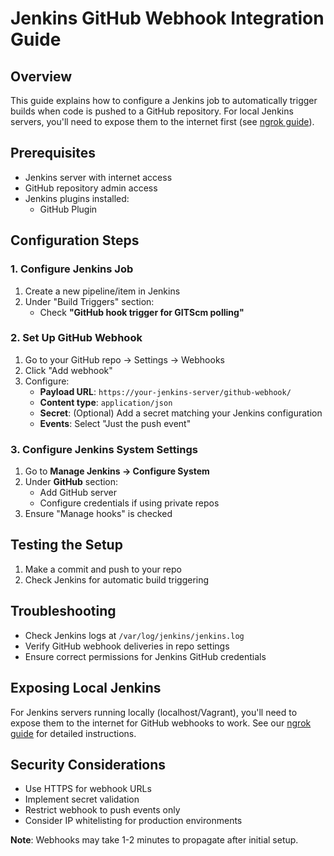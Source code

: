 # **Jenkins GitHub Webhook Integration Guide**

## **Overview**
This guide explains how to configure a Jenkins job to automatically trigger builds when code is pushed to a GitHub repository. For local Jenkins servers, you'll need to expose them to the internet first (see [ngrok guide](ngrok.md)).

## **Prerequisites**
- Jenkins server with internet access
- GitHub repository admin access
- Jenkins plugins installed:
  - GitHub Plugin

## **Configuration Steps**

### **1. Configure Jenkins Job**
1. Create a new pipeline/item in Jenkins
2. Under "Build Triggers" section:
   - Check **"GitHub hook trigger for GITScm polling"**


### **2. Set Up GitHub Webhook**
1. Go to your GitHub repo → Settings → Webhooks
2. Click "Add webhook"
3. Configure:
   - **Payload URL**: `https://your-jenkins-server/github-webhook/`
   - **Content type**: `application/json`
   - **Secret**: (Optional) Add a secret matching your Jenkins configuration
   - **Events**: Select "Just the push event"

### **3. Configure Jenkins System Settings**
1. Go to **Manage Jenkins → Configure System**
2. Under **GitHub** section:
   - Add GitHub server
   - Configure credentials if using private repos
3. Ensure "Manage hooks" is checked

## **Testing the Setup**
1. Make a commit and push to your repo
2. Check Jenkins for automatic build triggering

## **Troubleshooting**
- Check Jenkins logs at `/var/log/jenkins/jenkins.log`
- Verify GitHub webhook deliveries in repo settings
- Ensure correct permissions for Jenkins GitHub credentials

## **Exposing Local Jenkins**
For Jenkins servers running locally (localhost/Vagrant), you'll need to expose them to the internet for GitHub webhooks to work. See our [ngrok guide](ngrok.md) for detailed instructions.

## **Security Considerations**
- Use HTTPS for webhook URLs
- Implement secret validation
- Restrict webhook to push events only
- Consider IP whitelisting for production environments

**Note**: Webhooks may take 1-2 minutes to propagate after initial setup.
